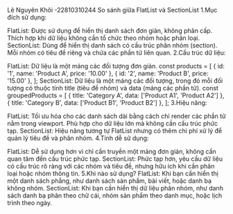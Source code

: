 Lê Nguyên Khôi -22810310244
So sánh giữa FlatList và SectionList
1.Mục đích sử dụng:

FlatList: Được sử dụng để hiển thị danh sách đơn giản, không phân cấp. Thích hợp khi dữ liệu không cần tổ chức theo nhóm hoặc phân loại.
SectionList: Dùng để hiển thị danh sách có cấu trúc phân nhóm (section). Mỗi nhóm có tiêu đề riêng và chứa các phần tử liên quan.
2.Cấu trúc dữ liệu:

FlatList: Dữ liệu là một mảng các đối tượng đơn giản.
const products = [
  { id: '1', name: 'Product A', price: '10.00' },
  { id: '2', name: 'Product B', price: '15.00' },
];
SectionList: Dữ liệu là một mảng các đối tượng, trong đó mỗi đối tượng có thuộc tính title (tiêu đề nhóm) và data (mảng các phần tử).
const groupedProducts = [
  { title: 'Category A', data: ['Product A1', 'Product A2'] },
  { title: 'Category B', data: ['Product B1', 'Product B2'] },
];
3.Hiệu năng:

FlatList: Tối ưu hóa cho các danh sách dài bằng cách chỉ render các phần tử nằm trong viewport. Phù hợp cho dữ liệu lớn mà không cần cấu trúc phức tạp.
SectionList: Hiệu năng tương tự FlatList nhưng có thêm chi phí xử lý để quản lý tiêu đề và phân nhóm.
4.Tính dễ sử dụng:

FlatList: Dễ sử dụng hơn vì chỉ cần truyền một mảng đơn giản, không cần quan tâm đến cấu trúc phức tạp.
SectionList: Phức tạp hơn, yêu cầu dữ liệu có cấu trúc rõ ràng với các nhóm và tiêu đề, nhưng hữu ích khi cần phân loại hoặc nhóm thông tin.
5.Khi nào sử dụng?
FlatList: Khi bạn cần hiển thị một danh sách phẳng, như danh sách sản phẩm, bài viết, hoặc danh bạ không nhóm.
SectionList: Khi bạn cần hiển thị dữ liệu phân nhóm, như danh sách danh bạ phân theo chữ cái, nhóm sản phẩm theo danh mục, hoặc lịch trình theo ngày.
